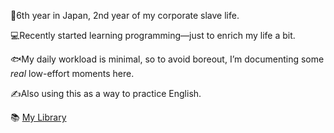 🗾6th year in Japan, 2nd year of my corporate slave life.

💻Recently started learning programming—just to enrich my life a bit.

🐟My daily workload is minimal, so to avoid boreout, I’m documenting some *real* low-effort moments here.

✍️Also using this as a way to practice English.

📚 [My Library](https://drive.google.com/drive/folders/19cYvsesxL8uWKUyWutgW8cSnY4wj0c5g?usp=drive_link)
